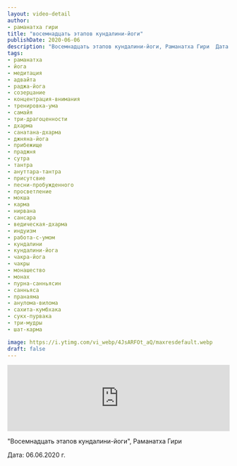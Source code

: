 ```yaml
---
layout: video-detail
author:
- раманатха гири
title: "восемнадцать этапов кундалини-йоги"
publishDate: 2020-06-06
description: "Восемнадцать этапов кундалини-йоги, Раманатха Гири  Дата  06.06.2020 г."
tags: 
- раманатха
- йога
- медитация
- адвайта
- раджа-йога
- созерцание
- концентрация-внимания
- тренировка-ума
- самайя
- три-драгоценности
- дхарма
- санатана-дхарма
- джняна-йога
- прибежище
- праджня
- сутра
- тантра
- ануттара-тантра
- присутсвие
- песни-пробужденного
- просветление
- мокша
- карма
- нирвана
- сансара
- ведическая-дхарма
- индуизм
- работа-с-умом
- кундалини
- кундалини-йога
- чакра-йога
- чакры
- монашество
- монах
- пурна-санньясин
- санньяса
- пранаяма
- анулома-вилома
- сахита-кумбхака
- сукх-пурвака
- три-мудры
- шат-карма

image: https://i.ytimg.com/vi_webp/4JsARFOt_aQ/maxresdefault.webp
draft: false
---
```


<iframe width="100%" src="https://www.youtube.com/embed/4JsARFOt_aQ" frameborder="0" allowfullscreen=""></iframe> 

 "Восемнадцать этапов кундалини-йоги", Раманатха Гири

 Дата: 06.06.2020 г.

  

 